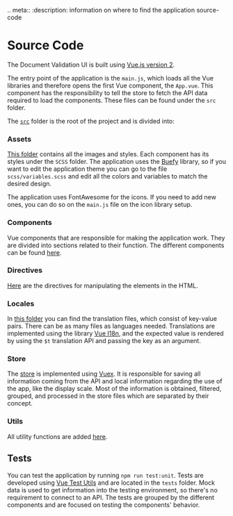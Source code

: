 .. meta::
:description: information on where to find the application source-code

# Source Code

The Document Validation UI is built using [Vue.js version 2](https://v2.vuejs.org/).

The entry point of the application is the `main.js`, which loads all the Vue libraries and therefore opens the first Vue component, the `App.vue`. This component has the responsibility to tell the store to fetch the API data required to load the components. These files can be found under the `src` folder.

The [`src`](https://github.com/konfuzio-ai/document-validation-ui/tree/main/src) folder is the root of the project and is divided into:

### Assets

[This folder](https://github.com/konfuzio-ai/document-validation-ui/tree/main/src/assets) contains all the images and styles. Each component has its styles under the `SCSS` folder. The application uses the [Buefy](https://buefy.org) library, so if you want to edit the application theme you can go to the file `scss/variables.scss` and edit all the colors and variables to match the desired design.

The application uses FontAwesome for the icons. If you need to add new ones, you can do so on the `main.js` file on the icon library setup.

### Components

Vue components that are responsible for making the application work. They are divided into sections related to their function. The different components can be found [here](https://github.com/konfuzio-ai/document-validation-ui/tree/main/src/components).

### Directives

[Here](https://github.com/konfuzio-ai/document-validation-ui/tree/main/src/directives) are the directives for manipulating the elements in the HTML.

### Locales

In [this folder](https://github.com/konfuzio-ai/document-validation-ui/tree/main/src/locales) you can find the translation files, which consist of key-value pairs. There can be as many files as languages needed. Translations are implemented using the library [Vue I18n](https://vue-i18n.intlify.dev/), and the expected value is rendered by using the `$t` translation API and passing the key as an argument.

### Store

The [store](https://github.com/konfuzio-ai/document-validation-ui/tree/main/src/store) is implemented using [Vuex](https://vuex.vuejs.org/). It is responsible for saving all information coming from the API and local information regarding the use of the app, like the display scale. Most of the information is obtained, filtered, grouped, and processed in the store files which are separated by their concept.

### Utils

All utility functions are added [here](https://github.com/konfuzio-ai/document-validation-ui/tree/main/src/utils).

## **Tests**

You can test the application by running `npm run test:unit`. Tests are developed using [Vue Test Utils](https://github.com/vuejs/vue-test-utils) and are located in the `tests` folder. Mock data is used to get information into the testing environment, so there's no requirement to connect to an API. The tests are grouped by the different components and are focused on testing the components' behavior.
